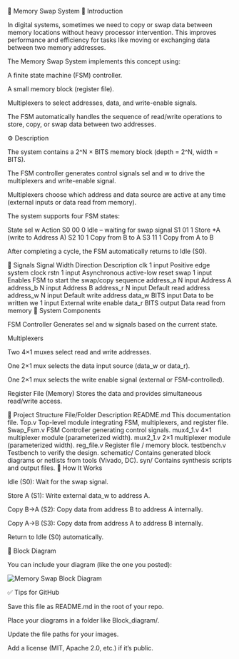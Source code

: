 📝 Memory Swap System
📖 Introduction

In digital systems, sometimes we need to copy or swap data between memory locations without heavy processor intervention. This improves performance and efficiency for tasks like moving or exchanging data between two memory addresses.

The Memory Swap System implements this concept using:

A finite state machine (FSM) controller.

A small memory block (register file).

Multiplexers to select addresses, data, and write-enable signals.

The FSM automatically handles the sequence of read/write operations to store, copy, or swap data between two addresses.

⚙️ Description

The system contains a 2^N × BITS memory block (depth = 2^N, width = BITS).

The FSM controller generates control signals sel and w to drive the multiplexers and write-enable signal.

Multiplexers choose which address and data source are active at any time (external inputs or data read from memory).

The system supports four FSM states:

State	sel	w	Action
S0	00	0	Idle – waiting for swap signal
S1	01	1	Store *A (write to Address A)
S2	10	1	Copy from B to A
S3	11	1	Copy from A to B

After completing a cycle, the FSM automatically returns to Idle (S0).

🔌 Signals
Signal	Width	Direction	Description
clk	1	input	Positive edge system clock
rstn	1	input	Asynchronous active-low reset
swap	1	input	Enables FSM to start the swap/copy sequence
address_a	N	input	Address A
address_b	N	input	Address B
address_r	N	input	Default read address
address_w	N	input	Default write address
data_w	BITS	input	Data to be written
we	1	input	External write enable
data_r	BITS	output	Data read from memory
🧠 System Components

FSM Controller
Generates sel and w signals based on the current state.

Multiplexers

Two 4×1 muxes select read and write addresses.

One 2×1 mux selects the data input source (data_w or data_r).

One 2×1 mux selects the write enable signal (external or FSM-controlled).

Register File (Memory)
Stores the data and provides simultaneous read/write access.

📂 Project Structure
File/Folder	Description
README.md	This documentation file.
Top.v	Top-level module integrating FSM, multiplexers, and register file.
Swap_Fsm.v	FSM Controller generating control signals.
mux4_1.v	4×1 multiplexer module (parameterized width).
mux2_1.v	2×1 multiplexer module (parameterized width).
reg_file.v	Register file / memory block.
testbench.v	Testbench to verify the design.
schematic/	Contains generated block diagrams or netlists from tools (Vivado, DC).
syn/	Contains synthesis scripts and output files.
🚀 How It Works

Idle (S0): Wait for the swap signal.

Store A (S1): Write external data_w to address A.

Copy B→A (S2): Copy data from address B to address A internally.

Copy A→B (S3): Copy data from address A to address B internally.

Return to Idle (S0) automatically.

📸 Block Diagram

You can include your diagram (like the one you posted):

![Memory Swap Block Diagram](Block_diagram/memory_swap_block_diagram.png)

✅ Tips for GitHub

Save this file as README.md in the root of your repo.

Place your diagrams in a folder like Block_diagram/.

Update the file paths for your images.

Add a license (MIT, Apache 2.0, etc.) if it’s public.
